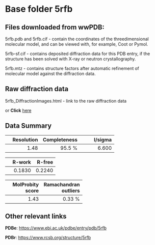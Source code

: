 # Base folder 5rfb

## Files downloaded from wwPDB:

5rfb.pdb and 5rfb.cif - contain the coordinates of the threedimensional molecular model, and can be viewed with, for example, Coot or Pymol.

5rfb-sf.cif - contains deposited diffraction data for this PDB entry, if the structure has been solved with X-ray or neutron crystallography.

5rfb.mtz - contains structure factors after automatic refinement of molecular model against the diffraction data.

## Raw diffraction data

5rfb_DiffractionImages.html - link to the raw diffraction data 

or **Click** [here](https://zenodo.org/record/3731294) 

## Data Summary
|   | Resolution | Completeness| I/sigma |
|---|-------------:|----------------:|--------------:|
|   |1.48|95.5  %|<img width=50/>6.600|

|   | **R-work**| **R-free**   
|---|-------------:|----------------:|           
||0.1830|0.2240|

|   |**MolProbity<br>score**| **Ramachandran<br>outliers** 
|---|-------------:|----------------:|
||1.43|0.33 %|

## Other relevant links 
**PDBe**:  https://www.ebi.ac.uk/pdbe/entry/pdb/5rfb
 
**PDBr**: https://www.rcsb.org/structure/5rfb 

